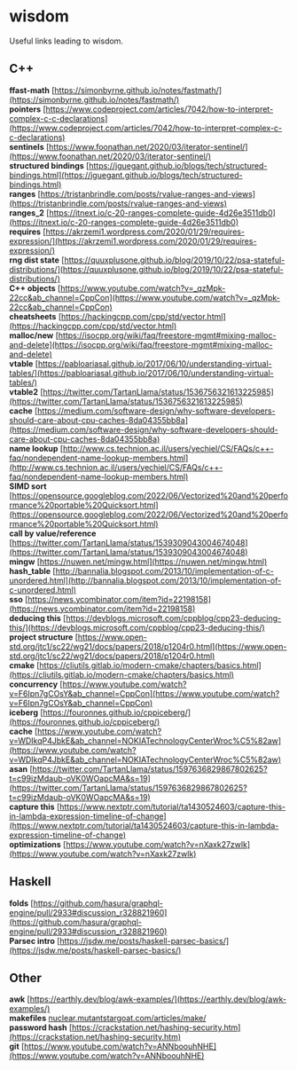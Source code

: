 # wisdom
Useful links leading to wisdom.


## C++
**ffast-math** [https://simonbyrne.github.io/notes/fastmath/](https://simonbyrne.github.io/notes/fastmath/)  
**pointers** [https://www.codeproject.com/articles/7042/how-to-interpret-complex-c-c-declarations](https://www.codeproject.com/articles/7042/how-to-interpret-complex-c-c-declarations)  
**sentinels** [https://www.foonathan.net/2020/03/iterator-sentinel/](https://www.foonathan.net/2020/03/iterator-sentinel/)  
**structured bindings** [https://jguegant.github.io/blogs/tech/structured-bindings.html](https://jguegant.github.io/blogs/tech/structured-bindings.html)  
**ranges** [https://tristanbrindle.com/posts/rvalue-ranges-and-views](https://tristanbrindle.com/posts/rvalue-ranges-and-views)  
**ranges_2** [https://itnext.io/c-20-ranges-complete-guide-4d26e3511db0](https://itnext.io/c-20-ranges-complete-guide-4d26e3511db0)  
**requires** [https://akrzemi1.wordpress.com/2020/01/29/requires-expression/](https://akrzemi1.wordpress.com/2020/01/29/requires-expression/)  
**rng dist state** [https://quuxplusone.github.io/blog/2019/10/22/psa-stateful-distributions/](https://quuxplusone.github.io/blog/2019/10/22/psa-stateful-distributions/)  
**C++ objects** [https://www.youtube.com/watch?v=_qzMpk-22cc&ab_channel=CppCon](https://www.youtube.com/watch?v=_qzMpk-22cc&ab_channel=CppCon)  
**cheatsheets** [https://hackingcpp.com/cpp/std/vector.html](https://hackingcpp.com/cpp/std/vector.html)  
**malloc/new** [https://isocpp.org/wiki/faq/freestore-mgmt#mixing-malloc-and-delete](https://isocpp.org/wiki/faq/freestore-mgmt#mixing-malloc-and-delete)  
**vtable** [https://pabloariasal.github.io/2017/06/10/understanding-virtual-tables/](https://pabloariasal.github.io/2017/06/10/understanding-virtual-tables/)  
**vtable2** [https://twitter.com/TartanLlama/status/1536756321613225985](https://twitter.com/TartanLlama/status/1536756321613225985)  
**cache** [https://medium.com/software-design/why-software-developers-should-care-about-cpu-caches-8da04355bb8a](https://medium.com/software-design/why-software-developers-should-care-about-cpu-caches-8da04355bb8a)  
**name lookup** [http://www.cs.technion.ac.il/users/yechiel/CS/FAQs/c++-faq/nondependent-name-lookup-members.html](http://www.cs.technion.ac.il/users/yechiel/CS/FAQs/c++-faq/nondependent-name-lookup-members.html)  
**SIMD sort** [https://opensource.googleblog.com/2022/06/Vectorized%20and%20performance%20portable%20Quicksort.html](https://opensource.googleblog.com/2022/06/Vectorized%20and%20performance%20portable%20Quicksort.html)  
**call by value/reference** [https://twitter.com/TartanLlama/status/1539309043004674048](https://twitter.com/TartanLlama/status/1539309043004674048)  
**mingw** [https://nuwen.net/mingw.html](https://nuwen.net/mingw.html)  
**hash_table** [http://bannalia.blogspot.com/2013/10/implementation-of-c-unordered.html](http://bannalia.blogspot.com/2013/10/implementation-of-c-unordered.html)  
**sso** [https://news.ycombinator.com/item?id=22198158](https://news.ycombinator.com/item?id=22198158)  
**deducing this** [https://devblogs.microsoft.com/cppblog/cpp23-deducing-this/](https://devblogs.microsoft.com/cppblog/cpp23-deducing-this/)  
**project structure** [https://www.open-std.org/jtc1/sc22/wg21/docs/papers/2018/p1204r0.html](https://www.open-std.org/jtc1/sc22/wg21/docs/papers/2018/p1204r0.html)  
**cmake** [https://cliutils.gitlab.io/modern-cmake/chapters/basics.html](https://cliutils.gitlab.io/modern-cmake/chapters/basics.html)  
**concurrency** [https://www.youtube.com/watch?v=F6Ipn7gCOsY&ab_channel=CppCon](https://www.youtube.com/watch?v=F6Ipn7gCOsY&ab_channel=CppCon)  
**iceberg** [https://fouronnes.github.io/cppiceberg/](https://fouronnes.github.io/cppiceberg/)  
**cache** [https://www.youtube.com/watch?v=WDIkqP4JbkE&ab_channel=NOKIATechnologyCenterWroc%C5%82aw](https://www.youtube.com/watch?v=WDIkqP4JbkE&ab_channel=NOKIATechnologyCenterWroc%C5%82aw)  
**asan** [https://twitter.com/TartanLlama/status/1597636829867802625?t=c99izMdaub-oVK0WOapcMA&s=19](https://twitter.com/TartanLlama/status/1597636829867802625?t=c99izMdaub-oVK0WOapcMA&s=19)  
**capture this** [https://www.nextptr.com/tutorial/ta1430524603/capture-this-in-lambda-expression-timeline-of-change](https://www.nextptr.com/tutorial/ta1430524603/capture-this-in-lambda-expression-timeline-of-change)  
**optimizations** [https://www.youtube.com/watch?v=nXaxk27zwlk](https://www.youtube.com/watch?v=nXaxk27zwlk)  

## Haskell
**folds** [https://github.com/hasura/graphql-engine/pull/2933#discussion_r328821960](https://github.com/hasura/graphql-engine/pull/2933#discussion_r328821960)  
**Parsec intro** [https://jsdw.me/posts/haskell-parsec-basics/](https://jsdw.me/posts/haskell-parsec-basics/)  

## Other
**awk** [https://earthly.dev/blog/awk-examples/](https://earthly.dev/blog/awk-examples/)  
**makefiles** [nuclear.mutantstargoat.com/articles/make/](nuclear.mutantstargoat.com/articles/make/)  
**password hash** [https://crackstation.net/hashing-security.htm](https://crackstation.net/hashing-security.htm)  
**git** [https://www.youtube.com/watch?v=ANNboouhNHE](https://www.youtube.com/watch?v=ANNboouhNHE)
